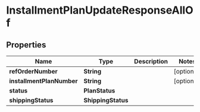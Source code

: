 

# InstallmentPlanUpdateResponseAllOf


## Properties

| Name | Type | Description | Notes |
|------------ | ------------- | ------------- | -------------|
|**refOrderNumber** | **String** |  |  [optional] |
|**installmentPlanNumber** | **String** |  |  [optional] |
|**status** | **PlanStatus** |  |  |
|**shippingStatus** | **ShippingStatus** |  |  |



